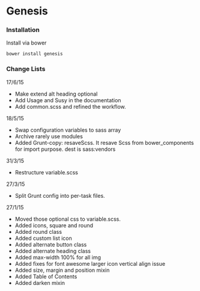 # Genesis

### Installation

Install via bower

	bower install genesis


### Change Lists

17/6/15

- Make extend alt heading optional
- Add Usage and Susy in the documentation
- Add common.scss and refined the workflow.

18/5/15

- Swap configuration variables to sass array
- Archive rarely use modules
- Added Grunt-copy: resaveScss. It resave Scss from bower_components for import purpose. dest is sass:vendors 

31/3/15

- Restructure variable.scss

27/3/15

- Split Grunt config into per-task files.

27/1/15

- Moved those optional css to variable.scss.
- Added icons, square and round
- Added round class
- Added custom list icon
- Added alternate button class
- Added alternate heading class
- Added max-width 100% for all img
- Added fixes for font awesome larger icon vertical align issue
- Added size, margin and position mixin
- Added Table of Contents
- Added darken mixin
